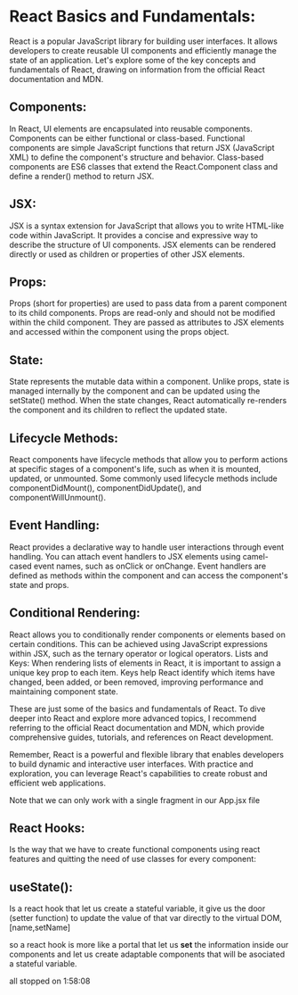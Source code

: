 <!-- *React basics: -->

# React Basics and Fundamentals:

   React is a popular JavaScript library for building user interfaces. It allows developers to create reusable UI components and efficiently manage the state of an application. Let's explore some of the key concepts and fundamentals of React, drawing on information from the official React documentation and MDN.

## Components: 
    
   In React, UI elements are encapsulated into reusable components. Components can be either functional or class-based. Functional components are simple JavaScript functions that return JSX (JavaScript XML) to define the component's structure and behavior. Class-based components are ES6 classes that extend the React.Component class and define a render() method to return JSX.

## JSX: 
    
   JSX is a syntax extension for JavaScript that allows you to write HTML-like code within JavaScript. It provides a concise and expressive way to describe the structure of UI components. JSX elements can be rendered directly or used as children or properties of other JSX elements.

## Props: 
    
   Props (short for properties) are used to pass data from a parent component to its child components. Props are read-only and should not be modified within the child component. They are passed as attributes to JSX elements and accessed within the component using the props object.

## State:
    
   State represents the mutable data within a component. Unlike props, state is managed internally by the component and can be updated using the setState() method. When the state changes, React automatically re-renders the component and its children to reflect the updated state.

## Lifecycle Methods: 
    
   React components have lifecycle methods that allow you to perform actions at specific stages of a component's life, such as when it is mounted, updated, or unmounted. Some commonly used lifecycle methods include componentDidMount(), componentDidUpdate(), and componentWillUnmount().

## Event Handling: 

   React provides a declarative way to handle user interactions through event handling. You can attach event handlers to JSX elements using camel-cased event names, such as onClick or onChange. Event handlers are defined as methods within the component and can access the component's state and props.

## Conditional Rendering: 

   React allows you to conditionally render components or elements based on certain conditions. This can be achieved using JavaScript expressions within JSX, such as the ternary operator or logical operators.
Lists and Keys: When rendering lists of elements in React, it is important to assign a unique key prop to each item. Keys help React identify which items have changed, been added, or been removed, improving performance and maintaining component state.

These are just some of the basics and fundamentals of React. To dive deeper into React and explore more advanced topics, I recommend referring to the official React documentation and MDN, which provide comprehensive guides, tutorials, and references on React development.

Remember, React is a powerful and flexible library that enables developers to build dynamic and interactive user interfaces. With practice and exploration, you can leverage React's capabilities to create robust and efficient web applications.


Note that we can only work with a single fragment in our App.jsx file

## React Hooks:
Is the way that we have to create functional components using react features and quitting the need of use classes for every component:

## useState():
Is a react hook that let us create a stateful variable, it give us the door (setter function) to update the value of that var directly to the virtual DOM, [name,setName]

so a react hook is more like a <stong>portal</strong> that let us <strong>set</strong> the information inside our components and let us create adaptable components that will be asociated a stateful variable.

all stopped on 1:58:08
